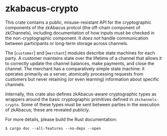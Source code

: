 # zkabacus-crypto

This crate contains a public, misuse-resistant API for the cryptographic components of the zkAbacus protcol (the off-chain component of zkChannels), including documentation of how inputs must be checked in the non-cryptographic component. 
It _does not_ handle communication between participants or long-term storage across channels.

The [`customer`] and [`merchant`] modules describe state machines for each party. A
customer maintains state over the lifetime of a channel that allows it to correctly update the
channel balances, make payments, and close the channel. The merchant has a comparatively simple
state machine: it operates primarily as a server, atomically processing requests from
customers but never retaining (or even learning) information about specific channels.

Internally, this crate also defines zkAbacus-aware cryptographic types as wrappers around the basic
cryptographic primitives defined in `zkchannels-crypto`. Some of these types must be sent
between parties in the execution of zkAbacus; these are revealed publicly.

For more details, please build the Rust documentation:
```
$ cargo doc --all-features --no-deps --open
```